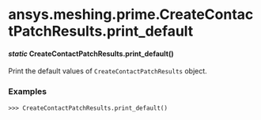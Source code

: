 # ansys.meshing.prime.CreateContactPatchResults.print_default



#### *static* CreateContactPatchResults.print_default()

Print the default values of `CreateContactPatchResults` object.

### Examples

```pycon
>>> CreateContactPatchResults.print_default()
```

<!-- !! processed by numpydoc !! -->
